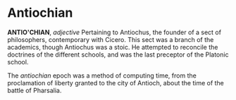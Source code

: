 # Antiochian

**ANTIO'CHIAN**, _adjective_ Pertaining to Antiochus, the founder of a sect of philosophers, contemporary with Cicero. This sect was a branch of the academics, though Antiochus was a stoic. He attempted to reconcile the doctrines of the different schools, and was the last preceptor of the Platonic school.

The _antiochian_ epoch was a method of computing time, from the proclamation of liberty granted to the city of Antioch, about the time of the battle of Pharsalia.
